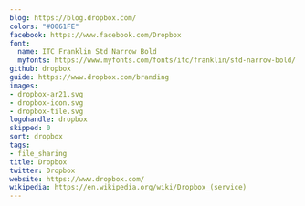 ```yaml
---
blog: https://blog.dropbox.com/
colors: "#0061FE"
facebook: https://www.facebook.com/Dropbox
font:
  name: ITC Franklin Std Narrow Bold
  myfonts: https://www.myfonts.com/fonts/itc/franklin/std-narrow-bold/
github: dropbox
guide: https://www.dropbox.com/branding
images:
- dropbox-ar21.svg
- dropbox-icon.svg
- dropbox-tile.svg
logohandle: dropbox
skipped: 0
sort: dropbox
tags:
- file_sharing
title: Dropbox
twitter: Dropbox
website: https://www.dropbox.com/
wikipedia: https://en.wikipedia.org/wiki/Dropbox_(service)
---
```

